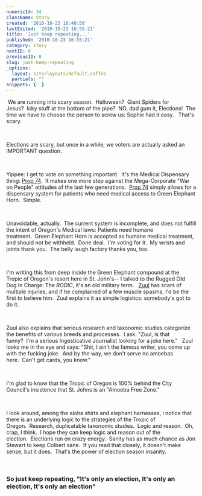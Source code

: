 ```yaml
---
numericId: 34
className: Story
created: '2010-10-23 16:40:50'
lastEdited: '2010-10-23 16:55:21'
title: 'Just keep repeating...'
published: '2010-10-23 16:55:21'
category: story
nextID: 0
previousID: 0
slug: just-keep-repeating
_options:
  layout: site/layouts/default.coffee
  partials: ""
snippets: {  }
---
```

&nbsp;We are running into scary season.&nbsp;&nbsp;Halloween?&nbsp;&nbsp;Giant Spiders for Jesus?&nbsp;&nbsp;Icky stuff at the bottom of the pipe?&nbsp;&nbsp;NO, dad gum it, Elections!&nbsp;&nbsp;The time we have to choose the person to screw us: Sophie had it easy.&nbsp;&nbsp;&nbsp;That's scary.

&nbsp;

Elections are scary, but once in a while, we voters are actually asked an IMPORTANT question.

&nbsp;

Yippee: I get to vote on something important.&nbsp;&nbsp;It's&nbsp;the Medical Dispensary thing: [Prop 74][0].&nbsp;&nbsp;It makes one more step against the Mega-Corporate &quot;War on People&quot; attitudes of the last few generations.&nbsp;&nbsp;[Prop 74][0] simply allows for a dispensary system for patients who need medical access to Green Elephant Horn.&nbsp;&nbsp;Simple.

&nbsp;

Unavoidable, actually.&nbsp;&nbsp;The current system is incomplete, and does not fulfill the intent of Oregon's Medical laws: Patients need humane treatment.&nbsp;&nbsp;Green Elephant Horn is accepted as humane medical treatment, and should not be withheld.&nbsp;&nbsp;Done deal.&nbsp;&nbsp;I'm voting for it.&nbsp;&nbsp;My wrists and joints thank you.&nbsp;&nbsp;The belly laugh factory thanks you, too.

&nbsp;

I'm writing this from deep inside the Green Elephant compound at the Tropic of Oregon's resort here in St. John's-- I talked to the Rugged Old Dog In Charge: The _RODIC_, it's an old military term.&nbsp;&nbsp;&nbsp;[Zuul][1] has scars of multiple injuries, and if he complained of a few muscle spasms, I'd be the first to believe him.&nbsp;&nbsp;Zuul explains it as simple logistics: somebody's got to do it.

&nbsp;

Zuul also explains that serious research and taxonomic studies categorize the benefits of various breeds and processes.&nbsp;&nbsp;I ask: &quot;Zuul, is that funny?&nbsp;&nbsp;I'm a serious Ingesticative Journalist&nbsp;looking for a joke here.&quot;&nbsp;&nbsp;&nbsp;Zuul looks me in the eye and says: &quot;Shit, I ain't the famous writer, you come up with the fucking joke.&nbsp;&nbsp;And by the way, we don't serve no amoebas here.&nbsp;&nbsp;Can't get cards, you know.&quot;

&nbsp;

I'm glad to know that the Tropic of Oregon is 100% behind the City Council's insistence that St. Johns is an &quot;Amoeba Free Zone.&quot;&nbsp;

&nbsp;

I look around, among the aloha shirts and elephant harnesses, i notice that there is an underlying logic to the strategies of the Tropic of Oregon.&nbsp;&nbsp;Research, duplicatable taxonomic studies.&nbsp;&nbsp;Logic and reason.&nbsp;&nbsp;Oh, crap, I think.&nbsp;&nbsp;I hope they can keep logic and reason out of the election.&nbsp;&nbsp;Elections run on crazy energy.&nbsp;&nbsp;Sanity has as much chance as Jon Stewart to keep Colbert sane.&nbsp;&nbsp;If you read that closely, it doesn't make sense, but it does.&nbsp;&nbsp;That's the power of election season insanity.

&nbsp;

### So just keep repeating, &quot;It's only an election, It's only an election, It's only an election&quot;

[0]: http://www.facebook.com/pages/Oregon-Measure-74/132020226830501
[1]: http://www.google.com/images?hl=en&amp;rls=en&amp;q=zuul